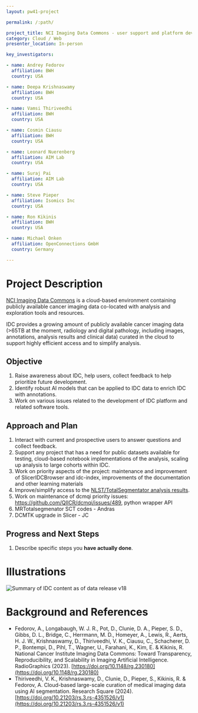 ```yaml
---
layout: pw41-project

permalink: /:path/

project_title: NCI Imaging Data Commons - user support and platform development
category: Cloud / Web
presenter_location: In-person

key_investigators:

- name: Andrey Fedorov
  affiliation: BWH
  country: USA

- name: Deepa Krishnaswamy
  affiliation: BWH
  country: USA

- name: Vamsi Thiriveedhi
  affiliation: BWH
  country: USA

- name: Cosmin Ciausu
  affiliation: BWH
  country: USA

- name: Leonard Nuerenberg
  affiliation: AIM Lab
  country: USA

- name: Suraj Pai
  affiliation: AIM Lab
  country: USA

- name: Steve Pieper
  affiliation: Isomics Inc
  country: USA

- name: Ron Kikinis
  affiliation: BWH
  country: USA

- name: Michael Onken
  affiliation: OpenConnections GmbH
  country: Germany

---
```


# Project Description

<!-- Add a short paragraph describing the project. -->


[NCI Imaging Data Commons](https://portal.imaging.datacommons.cancer.gov/explore/) is a cloud-based environment containing publicly available cancer imaging data co-located with analysis and exploration tools and resources.

IDC provides a growing amount of publicly available cancer imaging data (>65TB at the moment, radiology and digital pathology, including images, annotations, analysis results and clinical data) curated in the cloud to support highly efficient access and to simplify analysis.



## Objective

<!-- Describe here WHAT you would like to achieve (what you will have as end result). -->
1. Raise awareness about IDC, help users, collect feedback to help prioritize future development.
2. Identify robust AI models that can be applied to IDC data to enrich IDC with annotations.
3. Work on various issues related to the development of IDC platform and related software tools.
   
## Approach and Plan

<!-- Describe here HOW you would like to achieve the objectives stated above. -->

1. Interact with current and prospective users to answer questions and collect feedback.
2. Support any project that has a need for public datasets available for testing, cloud-based notebook implementations of the analysis, scaling up analysis to large cohorts within IDC.
3. Work on priority aspects of the project: maintenance and improvement of SlicerIDCBrowser and idc-index, improvements of the documentation and other learning materials
4. Improve/simplify access to the [NLST/TotalSegmentator analysis results](https://discourse.canceridc.dev/t/new-in-idc-v18-totalsegmentator-segmentations-and-radiomics-features-for-nlst-cts/582).
5. Work on maintenance of dcmqi priority issues: https://github.com/QIICR/dcmqi/issues/489, python wrapper API
6. MRTotalsegmenator SCT codes - Andras
7. DCMTK upgrade in Slicer - JC


## Progress and Next Steps

<!-- Update this section as you make progress, describing of what you have ACTUALLY DONE.
     If there are specific steps that you could not complete then you can describe them here, too. -->


1. Describe specific steps you **have actually done**.




# Illustrations

<!-- Add pictures and links to videos that demonstrate what has been accomplished. -->


![Summary of IDC content as of data release v18](https://learn.canceridc.dev/~gitbook/image?url=https%3A%2F%2F1103581492-files.gitbook.io%2F%7E%2Ffiles%2Fv0%2Fb%2Fgitbook-x-prod.appspot.com%2Fo%2Fspaces%252F-MCTG4fXybYgGMalZnmf-2668963341%252Fuploads%252FBPUPVLBlGOSoK0iQxXbl%252Fidc_v18_summary.jpg%3Falt%3Dmedia%26token%3D332a4ac5-5850-4e23-9340-d50607ec3dfd&width=768&dpr=2&quality=100&sign=a98506d4008137a946a692376342be1a161a5301dca7439f7ee2d94db9fa95f1)



# Background and References

<!-- If you developed any software, include link to the source code repository.
     If possible, also add links to sample data, and to any relevant publications. -->


* Fedorov, A., Longabaugh, W. J. R., Pot, D., Clunie, D. A., Pieper, S. D., Gibbs, D. L., Bridge, C., Herrmann, M. D., Homeyer, A., Lewis, R., Aerts, H. J. W., Krishnaswamy, D., Thiriveedhi, V. K., Ciausu, C., Schacherer, D. P., Bontempi, D., Pihl, T., Wagner, U., Farahani, K., Kim, E. & Kikinis, R. National Cancer Institute Imaging Data Commons: Toward Transparency, Reproducibility, and Scalability in Imaging Artificial Intelligence. RadioGraphics (2023). [https://doi.org/10.1148/rg.230180](https://doi.org/10.1148/rg.230180)
* Thiriveedhi, V. K., Krishnaswamy, D., Clunie, D., Pieper, S., Kikinis, R. & Fedorov, A. Cloud-based large-scale curation of medical imaging data using AI segmentation. Research Square (2024). [https://doi.org/10.21203/rs.3.rs-4351526/v1](https://doi.org/10.21203/rs.3.rs-4351526/v1)

